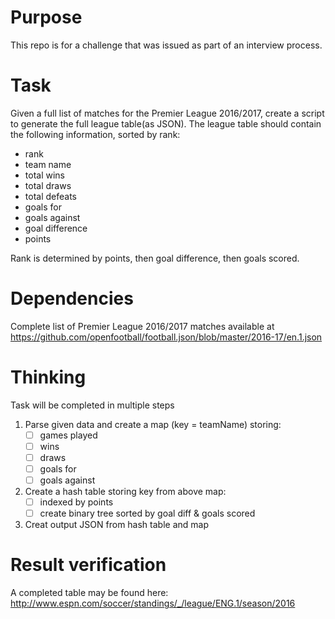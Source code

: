 # Purpose
This repo is for a challenge that was issued as part of an interview process.  

# Task
Given a full list of matches for the Premier League 2016/2017, create a script to generate the full league table(as JSON). 
The league table should contain the following information, sorted by rank:
- rank
- team name
- total wins
- total draws
- total defeats
- goals for
- goals against
- goal difference
- points

Rank is determined by points, then goal difference, then goals scored.

# Dependencies
Complete list of Premier League 2016/2017 matches available at https://github.com/openfootball/football.json/blob/master/2016-17/en.1.json  

# Thinking
Task will be completed in multiple steps
1) Parse given data and create a map (key = teamName) storing:
	- [ ] games played
	- [ ] wins 
	- [ ] draws
	- [ ] goals for
	- [ ] goals against
2) Create a hash table storing key from above map:
	- [ ] indexed by points
	- [ ] create binary tree sorted by goal diff & goals scored
3) Creat output JSON from hash table and map

# Result verification
A completed table may be found here:  
http://www.espn.com/soccer/standings/_/league/ENG.1/season/2016
